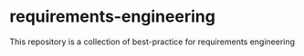 # requirements-engineering
This repository is a collection of best-practice for requirements engineering
